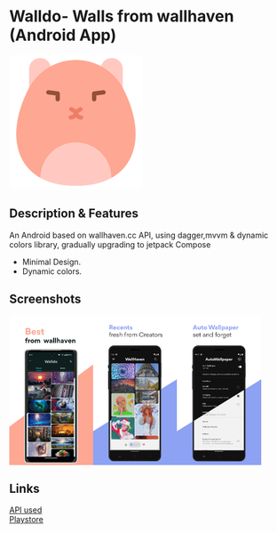 # Walldo- Walls from wallhaven (Android App)<br />
![App Logo](https://github.com/wekomodo/walldo/blob/master/images/icon.png "Icon")

## Description & Features
An Android based on wallhaven.cc API, using dagger,mvvm & dynamic colors library, gradually upgrading to jetpack Compose
* Minimal Design.
* Dynamic colors.

## Screenshots
<div style="display:flex;">
<img alt="App image" src="images/walldo1.png" width="30%">
<img alt="App image" src="images/walldo2.jpg" width="30%">
<img alt="App image" src="images/walldo3.jpg" width="30%">
</div>

## Links
[API used](https://wallhaven.cc/help/api)     <br />
[Playstore](https://play.google.com/store/apps/details?id=com.enigmaticdevs.wallhaven)
